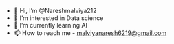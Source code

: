 - 👋 Hi, I’m @Nareshmalviya212
- 👀 I’m interested in Data science
- 🌱 I’m currently learning AI
- 📫 How to reach me - malviyanaresh6219@gmail.com

<!---
Nareshmalviya212/Nareshmalviya212 is a ✨ special ✨ repository because its `README.md` (this file) appears on your GitHub profile.
You can click the Preview link to take a look at your changes.
--->

